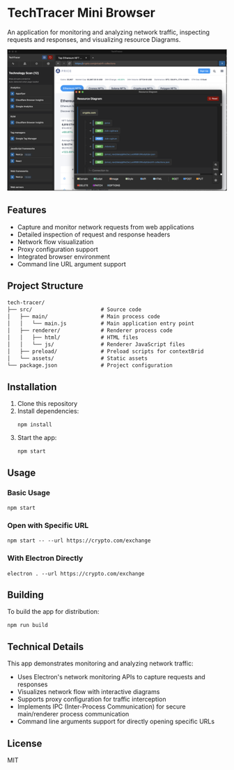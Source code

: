 # TechTracer Mini Browser

An application for monitoring and analyzing network traffic, inspecting requests and responses, and visualizing resource Diagrams.

![preview](image.png)

## Features

- Capture and monitor network requests from web applications
- Detailed inspection of request and response headers
- Network flow visualization
- Proxy configuration support
- Integrated browser environment
- Command line URL argument support

## Project Structure

```
tech-tracer/
├── src/                      # Source code
│   ├── main/                 # Main process code
│   │   └── main.js           # Main application entry point
│   ├── renderer/             # Renderer process code
│   │   ├── html/             # HTML files
│   │   └── js/               # Renderer JavaScript files
│   ├── preload/              # Preload scripts for contextBrid
│   └── assets/               # Static assets
└── package.json              # Project configuration
```

## Installation

1. Clone this repository
2. Install dependencies:
   ```
   npm install
   ```
3. Start the app:
   ```
   npm start
   ```

## Usage

### Basic Usage
```
npm start
```

### Open with Specific URL
```
npm start -- --url https://crypto.com/exchange
```

### With Electron Directly
```
electron . --url https://crypto.com/exchange
```

## Building

To build the app for distribution:

```
npm run build
```

## Technical Details

This app demonstrates monitoring and analyzing network traffic:

- Uses Electron's network monitoring APIs to capture requests and responses
- Visualizes network flow with interactive diagrams
- Supports proxy configuration for traffic interception
- Implements IPC (Inter-Process Communication) for secure main/renderer process communication
- Command line arguments support for directly opening specific URLs

## License

MIT
